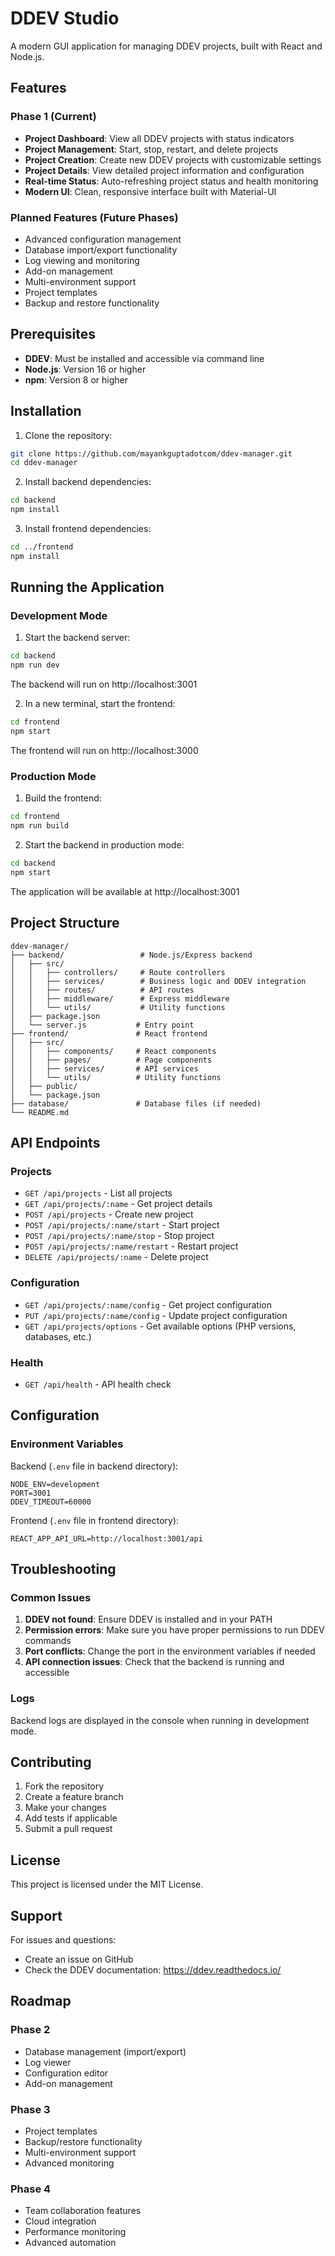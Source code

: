 # DDEV Studio

A modern GUI application for managing DDEV projects, built with React and Node.js.

## Features

### Phase 1 (Current)
- **Project Dashboard**: View all DDEV projects with status indicators
- **Project Management**: Start, stop, restart, and delete projects
- **Project Creation**: Create new DDEV projects with customizable settings
- **Project Details**: View detailed project information and configuration
- **Real-time Status**: Auto-refreshing project status and health monitoring
- **Modern UI**: Clean, responsive interface built with Material-UI

### Planned Features (Future Phases)
- Advanced configuration management
- Database import/export functionality
- Log viewing and monitoring
- Add-on management
- Multi-environment support
- Project templates
- Backup and restore functionality

## Prerequisites

- **DDEV**: Must be installed and accessible via command line
- **Node.js**: Version 16 or higher
- **npm**: Version 8 or higher

## Installation

1. Clone the repository:
```bash
git clone https://github.com/mayankguptadotcom/ddev-manager.git
cd ddev-manager
```

2. Install backend dependencies:
```bash
cd backend
npm install
```

3. Install frontend dependencies:
```bash
cd ../frontend
npm install
```

## Running the Application

### Development Mode

1. Start the backend server:
```bash
cd backend
npm run dev
```
The backend will run on http://localhost:3001

2. In a new terminal, start the frontend:
```bash
cd frontend
npm start
```
The frontend will run on http://localhost:3000

### Production Mode

1. Build the frontend:
```bash
cd frontend
npm run build
```

2. Start the backend in production mode:
```bash
cd backend
npm start
```

The application will be available at http://localhost:3001

## Project Structure

```
ddev-manager/
├── backend/                 # Node.js/Express backend
│   ├── src/
│   │   ├── controllers/     # Route controllers
│   │   ├── services/        # Business logic and DDEV integration
│   │   ├── routes/          # API routes
│   │   ├── middleware/      # Express middleware
│   │   └── utils/           # Utility functions
│   ├── package.json
│   └── server.js           # Entry point
├── frontend/               # React frontend
│   ├── src/
│   │   ├── components/     # React components
│   │   ├── pages/          # Page components
│   │   ├── services/       # API services
│   │   └── utils/          # Utility functions
│   ├── public/
│   └── package.json
├── database/               # Database files (if needed)
└── README.md
```

## API Endpoints

### Projects
- `GET /api/projects` - List all projects
- `GET /api/projects/:name` - Get project details
- `POST /api/projects` - Create new project
- `POST /api/projects/:name/start` - Start project
- `POST /api/projects/:name/stop` - Stop project
- `POST /api/projects/:name/restart` - Restart project
- `DELETE /api/projects/:name` - Delete project

### Configuration
- `GET /api/projects/:name/config` - Get project configuration
- `PUT /api/projects/:name/config` - Update project configuration
- `GET /api/projects/options` - Get available options (PHP versions, databases, etc.)

### Health
- `GET /api/health` - API health check

## Configuration

### Environment Variables

Backend (`.env` file in backend directory):
```
NODE_ENV=development
PORT=3001
DDEV_TIMEOUT=60000
```

Frontend (`.env` file in frontend directory):
```
REACT_APP_API_URL=http://localhost:3001/api
```

## Troubleshooting

### Common Issues

1. **DDEV not found**: Ensure DDEV is installed and in your PATH
2. **Permission errors**: Make sure you have proper permissions to run DDEV commands
3. **Port conflicts**: Change the port in the environment variables if needed
4. **API connection issues**: Check that the backend is running and accessible

### Logs

Backend logs are displayed in the console when running in development mode.

## Contributing

1. Fork the repository
2. Create a feature branch
3. Make your changes
4. Add tests if applicable
5. Submit a pull request

## License

This project is licensed under the MIT License.

## Support

For issues and questions:
- Create an issue on GitHub
- Check the DDEV documentation: https://ddev.readthedocs.io/

## Roadmap

### Phase 2
- Database management (import/export)
- Log viewer
- Configuration editor
- Add-on management

### Phase 3
- Project templates
- Backup/restore functionality
- Multi-environment support
- Advanced monitoring

### Phase 4
- Team collaboration features
- Cloud integration
- Performance monitoring
- Advanced automation
